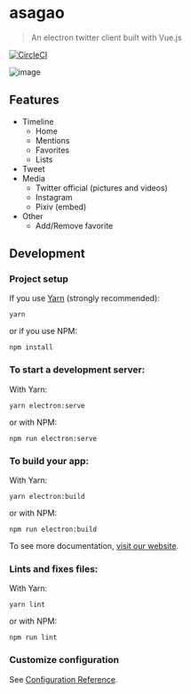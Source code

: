 # asagao

> An electron twitter client built with Vue.js

[![CircleCI](https://circleci.com/gh/megos/asagao.svg?style=svg)](https://circleci.com/gh/megos/asagao)

![image](https://cdn-ak.f.st-hatena.com/images/fotolife/t/tmegos/20210523/20210523111135.png)

## Features
- Timeline
  - Home
  - Mentions
  - Favorites
  - Lists
- Tweet
- Media
  - Twitter official (pictures and videos)
  - Instagram
  - Pixiv (embed)
- Other
  - Add/Remove favorite

## Development

### Project setup

If you use [Yarn](https://yarnpkg.com/en/) (strongly recommended):

`yarn`

or if you use NPM:

`npm install`

### To start a development server:

With Yarn:

`yarn electron:serve`

or with NPM:

`npm run electron:serve`

### To build your app:

With Yarn:

`yarn electron:build`

or with NPM:

`npm run electron:build`

To see more documentation, [visit our website](https://nklayman.github.io/vue-cli-plugin-electron-builder/guide/guide.html).

### Lints and fixes files:

With Yarn:

`yarn lint`

or with NPM:

`npm run lint`

### Customize configuration
See [Configuration Reference](https://cli.vuejs.org/config/).
